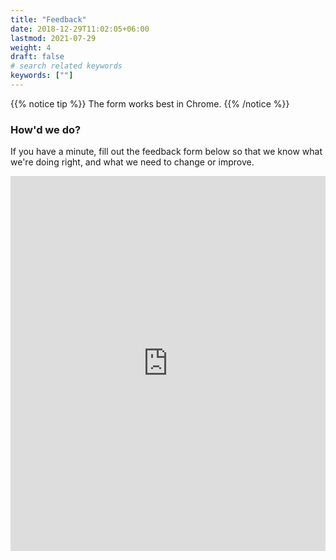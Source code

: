 ```yaml
---
title: "Feedback"
date: 2018-12-29T11:02:05+06:00
lastmod: 2021-07-29
weight: 4
draft: false
# search related keywords
keywords: [""]
---
```


{{% notice tip %}}
The form works best in Chrome.
{{% /notice %}}

### How'd we do?

If you have a minute, fill out the feedback form below so that we know what we're doing right, and what we need to change or improve. 

<iframe width="100%" height= "600" src= "https://forms.office.com/Pages/ResponsePage.aspx?id=FRGudvwe8kqlNuKyRDrxoF9eRsjmWVREro7PsHC7hkVUNTJYRzVGSDA2NFNORTRINFMyVFZDSUhJSy4u&embed=true" frameborder= "0" marginwidth= "0" marginheight= "0" style= "border: none; max-width:100%; max-height:100vh" allowfullscreen webkitallowfullscreen mozallowfullscreen msallowfullscreen> </iframe>
